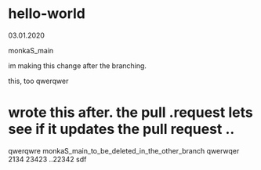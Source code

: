 # hello-world
03.01.2020

monkaS_main

im making this change after the branching.

this, too
qwerqwer



wrote
this
after.
the
pull
.request
lets see if it updates the pull request
..
=======




qwerqwre
monkaS_main_to_be_deleted_in_the_other_branch
qwerwqer
2134
23423
..22342
sdf
